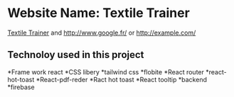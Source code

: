 # Website Name: Textile Trainer #

 [Textile Trainer](http://www.facebook.com") and http://www.google.fr/ or <http://example.com/>


## Technoloy used in this project
*Frame work react
*CSS libery 
  *tailwind css
  *flobite
*React router 
*react-hot-toast
*React-pdf-reder
*Ract hot toast
*React tooltip
*backend 
  *firebase
  
